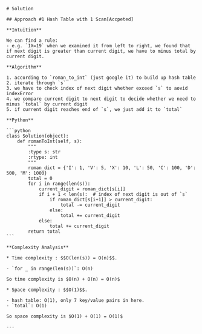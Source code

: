     # Solution

    ## Approach #1 Hash Table with 1 Scan[Accpeted]

    **Intuition**

    We can find a rule:
    - e.g. `IX=19` when we examined it from left to right, we found that if next digit is greater than current digit, we have to minus total by current digit.

    **Algorithm**

    1. according to `roman_to_int` (just google it) to build up hash table
    2. iterate through `s`
    3. we have to check index of next digit whether exceed `s` to aovid indexError
    4. we compare current digit to next digit to decide whether we need to minus `total` by current digit
    5. if current digit reaches end of `s`, we just add it to `total`

    **Python**

    ```python
    class Solution(object):
        def romanToInt(self, s):
            """
            :type s: str
            :rtype: int
            """
            roman_dict = {'I': 1, 'V': 5, 'X': 10, 'L': 50, 'C': 100, 'D': 500, 'M': 1000}
            total = 0
            for i in range(len(s)):
                current_digit = roman_dict[s[i]]
                if i + 1 < len(s):  # index of next digit is out of `s`
                    if roman_dict[s[i+1]] > current_digit:
                        total -= current_digit
                    else:
                        total += current_digit
                else:
                    total += current_digit
            return total
    ```

    **Complexity Analysis**

    * Time complexity : $$O(len(s)) = O(n)$$.

    - `for _ in range(len(s))`: O(n)

    So time complexity is $O(n) + O(n) = O(n)$

    * Space complexity : $$O(1)$$.

    - hash table: O(1), only 7 key/value pairs in here.
    - `total`: O(1)

    So space complexity is $O(1) + O(1) = O(1)$

    ---
